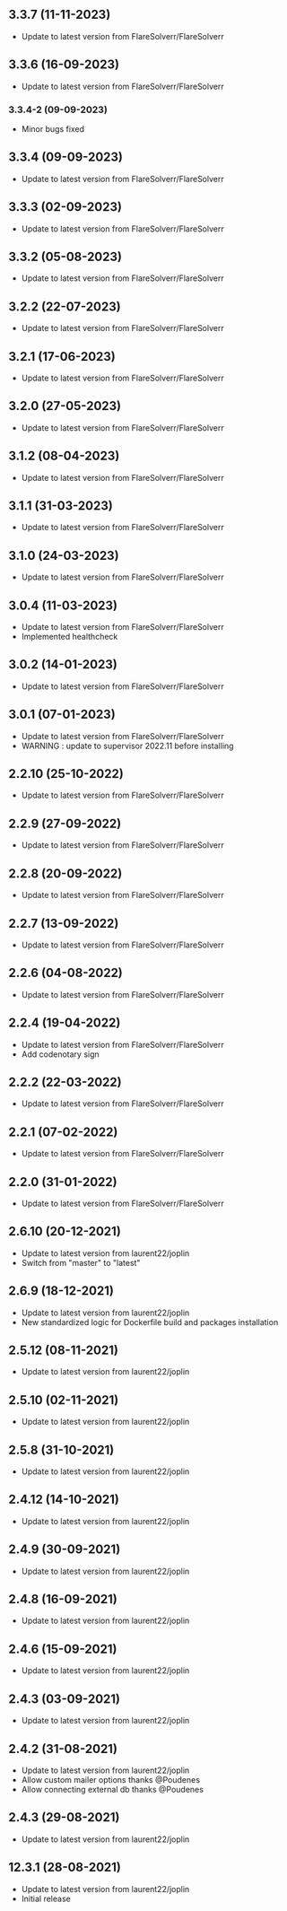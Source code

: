 
## 3.3.7 (11-11-2023)
- Update to latest version from FlareSolverr/FlareSolverr

## 3.3.6 (16-09-2023)
- Update to latest version from FlareSolverr/FlareSolverr
### 3.3.4-2 (09-09-2023)
- Minor bugs fixed

## 3.3.4 (09-09-2023)
- Update to latest version from FlareSolverr/FlareSolverr

## 3.3.3 (02-09-2023)
- Update to latest version from FlareSolverr/FlareSolverr

## 3.3.2 (05-08-2023)
- Update to latest version from FlareSolverr/FlareSolverr

## 3.2.2 (22-07-2023)
- Update to latest version from FlareSolverr/FlareSolverr

## 3.2.1 (17-06-2023)
- Update to latest version from FlareSolverr/FlareSolverr

## 3.2.0 (27-05-2023)
- Update to latest version from FlareSolverr/FlareSolverr

## 3.1.2 (08-04-2023)
- Update to latest version from FlareSolverr/FlareSolverr

## 3.1.1 (31-03-2023)
- Update to latest version from FlareSolverr/FlareSolverr

## 3.1.0 (24-03-2023)
- Update to latest version from FlareSolverr/FlareSolverr

## 3.0.4 (11-03-2023)
- Update to latest version from FlareSolverr/FlareSolverr
- Implemented healthcheck

## 3.0.2 (14-01-2023)
- Update to latest version from FlareSolverr/FlareSolverr

## 3.0.1 (07-01-2023)
- Update to latest version from FlareSolverr/FlareSolverr
- WARNING : update to supervisor 2022.11 before installing

## 2.2.10 (25-10-2022)
- Update to latest version from FlareSolverr/FlareSolverr

## 2.2.9 (27-09-2022)
- Update to latest version from FlareSolverr/FlareSolverr

## 2.2.8 (20-09-2022)
- Update to latest version from FlareSolverr/FlareSolverr

## 2.2.7 (13-09-2022)
- Update to latest version from FlareSolverr/FlareSolverr

## 2.2.6 (04-08-2022)
- Update to latest version from FlareSolverr/FlareSolverr

## 2.2.4 (19-04-2022)
- Update to latest version from FlareSolverr/FlareSolverr
- Add codenotary sign

## 2.2.2 (22-03-2022)

- Update to latest version from FlareSolverr/FlareSolverr

## 2.2.1 (07-02-2022)

- Update to latest version from FlareSolverr/FlareSolverr

## 2.2.0 (31-01-2022)

- Update to latest version from FlareSolverr/FlareSolverr

## 2.6.10 (20-12-2021)

- Update to latest version from laurent22/joplin
- Switch from "master" to "latest"

## 2.6.9 (18-12-2021)

- Update to latest version from laurent22/joplin
- New standardized logic for Dockerfile build and packages installation

## 2.5.12 (08-11-2021)

- Update to latest version from laurent22/joplin

## 2.5.10 (02-11-2021)

- Update to latest version from laurent22/joplin

## 2.5.8 (31-10-2021)

- Update to latest version from laurent22/joplin

## 2.4.12 (14-10-2021)

- Update to latest version from laurent22/joplin

## 2.4.9 (30-09-2021)

- Update to latest version from laurent22/joplin

## 2.4.8 (16-09-2021)

- Update to latest version from laurent22/joplin

## 2.4.6 (15-09-2021)

- Update to latest version from laurent22/joplin

## 2.4.3 (03-09-2021)

- Update to latest version from laurent22/joplin

## 2.4.2 (31-08-2021)

- Update to latest version from laurent22/joplin
- Allow custom mailer options thanks @Poudenes
- Allow connecting external db thanks @Poudenes

## 2.4.3 (29-08-2021)

- Update to latest version from laurent22/joplin

## 12.3.1 (28-08-2021)

- Update to latest version from laurent22/joplin
- Initial release
